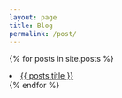 ```yaml
---
layout: page
title: Blog
permalink: /post/
---
```


{% for posts in site.posts %}
  <li><a href="{{ posts.baseurl }}/albo-pop{{ posts.url }}">{{ posts.title }}</a></li>
{% endfor %}